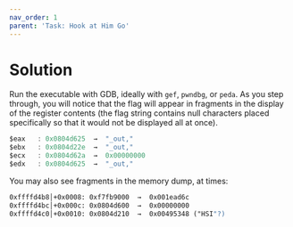 ```yaml
---
nav_order: 1
parent: 'Task: Hook at Him Go'
---
```


# Solution

Run the executable with GDB, ideally with `gef`, `pwndbg`, or `peda`.
As you step through, you will notice that the flag will appear in fragments in the display of the register contents (the flag string contains null characters placed specifically so that it would not be displayed all at once).

```asm
$eax   : 0x0804d625  →  "_out,"
$ebx   : 0x0804d22e  →  "_out,"
$ecx   : 0x0804d62a  →  0x00000000
$edx   : 0x0804d625  →  "_out,"
```

You may also see fragments in the memory dump, at times:

```asm
0xffffd4b8│+0x0008: 0xf7fb9000  →  0x001ead6c
0xffffd4bc│+0x000c: 0x0804d600  →  0x00000000
0xffffd4c0│+0x0010: 0x0804d210  →  0x00495348 ("HSI"?)
```

